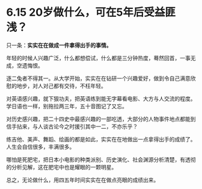 # 6.15 20岁做什么，可在5年后受益匪浅？

只一条：**实实在在做成一件拿得出手的事情。**

年轻的时候人兴趣广泛，什么都想偿试，什么都是三分钟热度，蓦然回首，一事无成，空遗悔恨。

逐二兔者不得其一。从大学开始，实实在在钻研一个兴趣爱好，做到令自己满意欣慰的地步，对人对己都有交待，不枉年轻。

对英语感兴趣，就下狠功夫，把英语练到能无字幕看电影、大方与人交流的程度。学日语也一样，别拖拉两三年，五十音图记了又忘。

对历史感兴趣，把二十四史中最感兴趣的一部吃透，大部分的人物事件地点都能到信手拈来，与人谈古论今之时援引其中一二，不亦乐乎？

练吉他、美声、舞蹈、绘画的都是如此，实实在在地做出一点拿得出手的成绩了。人生会自信很多，丰满很多。

哪怕是死肥宅，把日本小电影的种类派别、历史演化、社会渊源分析清楚，有透彻的分析见解，这在肥宅中也是耀眼的一颗明星。

总之，无论做什么，用四五年时间实实在在做点亮眼的成绩出来。

